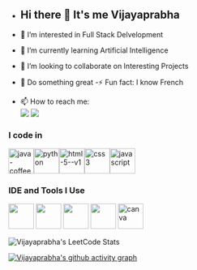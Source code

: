 -  ## Hi there 👋 It's me Vijayaprabha
- 👀 I’m interested in Full Stack Delvelopment
- 🌱 I’m currently learning Artificial Intelligence  
- 💞️ I’m looking to collaborate on Interesting Projects
- 🤔 Do something great
-⚡ Fun fact: I know French

- 📫 How to reach me:
<br />[<img src="https://img.shields.io/badge/Gmail-D14836?style=for-the-badge&logo=gmail&logoColor=white" />](https://myaccount.google.com/?hl=en_GB&utm_source=OGB&utm_medium=act) [<img src="https://img.shields.io/badge/LinkedIn-0077B5?style=for-the-badge&logo=linkedin&logoColor=white" />](https://www.linkedin.com/in/vijayaprabhaappar/)



### I code in
<img height="50" width="50" src="https://img.icons8.com/fluency/48/java-coffee-cup-logo.png" alt="java-coffee-cup-logo"/><img width="50" height="50" src="https://img.icons8.com/clouds/100/python.png" alt="python"/><img width="50" height="50" src="https://img.icons8.com/color/48/html-5--v1.png" alt="html-5--v1"/><img width="50" height="50" src="https://img.icons8.com/fluency/48/css3.png" alt="css3"/><img width="50" height="50" src="https://img.icons8.com/fluency/48/javascript.png" alt="javascript"/> 
### IDE and Tools I Use
<img height="50" width="50" src="https://img.icons8.com/color/48/000000/visual-studio-code-2019.png"/> <img height="50" width="50" src="https://img.icons8.com/color/48/000000/pycharm.png"/> <img height="50" width="50" src="https://img.icons8.com/color/50/000000/git.png"/>  <img height="50" src="https://img.icons8.com/officel/480/null/java-eclipse.png"/> <img width="50" height="50" src="https://img.icons8.com/fluency/48/canva.png" alt="canva"/> 

  


![Vijayaprabha's LeetCode Stats](https://leetcard.jacoblin.cool/vijayaprabhaappar?theme=dark&font=Marcellus&ext=contest)

[![Vijayaprabha's github activity graph](https://github-readme-activity-graph.vercel.app/graph?username=Vijayaprabh&bg_color=1c171a&color=9e4c98&line=9e4c98&point=e5f5e8&area=true&hide_border=true)](https://github.com/ashutosh00710/github-readme-activity-graph)
  

<!---
Vijayaprabha
/Vijayaprabha is a ✨ special ✨ repository because its `README.md` (this file) appears on your GitHub profile.
You can click the Preview link to take a look at your changes.
--->
